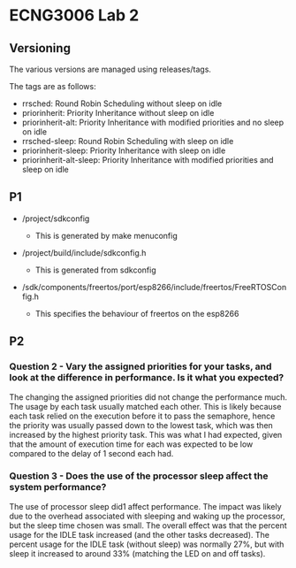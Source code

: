 # ECNG3006 Lab 2 

## Versioning

The various versions are managed using releases/tags.

The tags are as follows:
- rrsched: Round Robin Scheduling without sleep on idle
- priorinherit: Priority Inheritance without sleep on idle
- priorinherit-alt: Priority Inheritance with modified priorities and no sleep on idle
- rrsched-sleep: Round Robin Scheduling with sleep on idle
- priorinherit-sleep: Priority Inheritance with sleep on idle
- priorinherit-alt-sleep: Priority Inheritance with modified priorities and sleep on idle

## P1
- /project/sdkconfig
  
  - This is generated by make menuconfig
  
- /project/build/include/sdkconfig.h
  
  - This is generated from sdkconfig

- /sdk/components/freertos/port/esp8266/include/freertos/FreeRTOSConfig.h

  - This specifies the behaviour of freertos on the esp8266

## P2
### Question 2 - Vary the assigned priorities for your tasks, and look at the difference in performance. Is it what you expected?
The changing the assigned priorities did not change the performance much. The usage by each task usually matched each
other. This is likely because each task relied on the execution before it to pass the semaphore, hence the priority was
usually passed down to the lowest task, which was then increased by the highest priority task. This was what I had
expected, given that the amount of execution time for each was expected to be low compared to the delay of 1 second 
each had.

### Question 3 - Does the use of the processor sleep affect the system performance? 
The use of processor sleep did1 affect performance. The impact was likely due to the overhead associated with sleeping 
and waking up the processor, but the sleep time chosen was small. The overall effect was that the percent usage for the
IDLE task increased (and the other tasks decreased). The percent usage for the IDLE task (without sleep) was normally 
27%, but with sleep it increased to around 33% (matching the LED on and off tasks).
